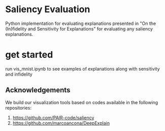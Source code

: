 # Saliency Evaluation
Python implementation for evaluating explanations presented in "On the (In)fidelity and Sensitivity for Explanations" for evaluating any saliency explanations.

# get started
run vis_mnist.ipynb to see examples of explanations along with sensitivity and infidelity

## Acknowledgements
We build our visualization tools based on codes available in the following repositories:
1. https://github.com/PAIR-code/saliency
2. https://github.com/marcoancona/DeepExplain
